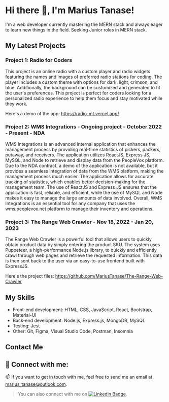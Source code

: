 # Hi there 👋, I'm Marius Tanase!

I'm a web developer currently mastering the MERN stack and always eager to learn new things in the field. Seeking Junior roles in MERN stack.

## My Latest Projects

### Project 1: Radio for Coders

This project is an online radio with a custom player and radio widgets featuring the names and images of preferred radio stations for coding. The player includes a custom theme with options for dark, light, crimson, and blue. Additionally, the background can be customized and generated to fit the user's preferences. This project is perfect for coders looking for a personalized radio experience to help them focus and stay motivated while they work.

Here's a demo of the app: https://radio-mt.vercel.app/

### Project 2: WMS Integrations - Ongoing project - October 2022 - Present - NDA

WMS Integrations is an advanced internal application that enhances the management process by providing real-time statistics of pickers, packers, putaway, and receivers. The application utilizes ReactJS, Express JS, MySQL, and Node to retrieve and display data from the PeopleVox platform. Due to the NDA contract, a demo of the application is not available, but it provides a seamless integration of data from the WMS platform, making the management process much easier. The application allows for accurate tracking of statistics, which enables better decision-making for the management team. The use of ReactJS and Express JS ensures that the application is fast, reliable, and efficient, while the use of MySQL and Node makes it easy to manage the large amounts of data involved. Overall, WMS Integrations is an essential tool for any company that uses the wms.peoplevox.net platform to manage their inventory and operations.

### Project 3: The Range Web Crawler - Nov 18, 2022 - Jan 20, 2023

The Range Web Crawler is a powerful tool that allows users to quickly obtain product data by simply entering the product SKU. The system uses Puppeteer, a high-performance Node.js library, to quickly and efficiently crawl through web pages and retrieve the requested information. This data is then sent back to the user via an easy-to-use frontend built with ExpressJS.

Here's the project files: https://github.com/MariusTanase/The-Range-Web-Crawler

## My Skills

- Front-end development: HTML, CSS, JavaScript, React, Bootstrap, Material-UI
- Back-end development: Node.js, Express.js, MongoDB, MySQL
- Testing: Jest
- Other: Git, Figma, Visual Studio Code, Postman, Insomnia

## Contact Me

## 🔗 Connect with me:
📫 If you want to get in touch with me, feel free to send me an email at marius_tanase@outlook.com. 
> You can also connect with me on [![Linkedin Badge](https://img.shields.io/badge/-Marius_Tanase-blue?style=flat-square&logo=Linkedin&logoColor=white&link=https://www.linkedin.com/in/marius-tanase/)](https://www.linkedin.com/in/marius-tanase/).

